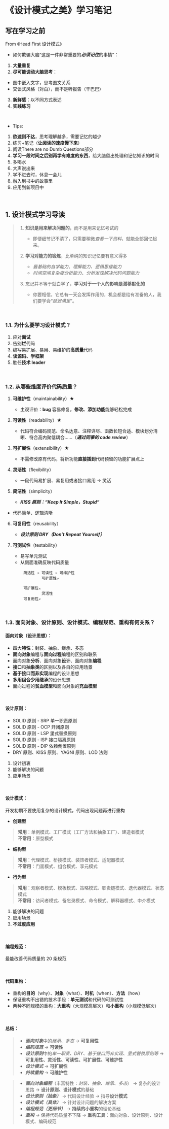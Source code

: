 # **《设计模式之美》学习笔记**

## **写在学习之前**
From 《Head First 设计模式》
- 如何欺骗大脑“这是一件非常重要的***必须记住***的事情”：
1. **大量重复**
2. **尽可能调动大脑思考**：  
- 图中嵌入文字，思考图文关系  
- 交谈式风格（对白），而不是听报告（干巴巴）
3. **新鲜感**：以不同方式表述
4. **实践练习**

<br>

- Tips:
1. **欲速则不达**，思考理解越多，需要记忆的越少
2. 练习+笔记（**让阅读的速度慢下来**）
3. 阅读There are no Dumb Questions部分
4. **学习一段时间之后别再学有难度的东西**，给大脑留出处理和记忆知识的时间
5. 多喝水
6. 大声说出来
7. 学不进去时，休息一会儿
8. 融入到书中的故事里
9. 应用到新项目中

<br>

## **1. 设计模式学习导读**

> 1. **知识是用来解决问题的**，而不是用来记忆考试的
>       - 即便细节记不清了，只需要稍微*查看一下资料*，就能全部回忆起来。
>
> 2. **学习对能力的锻炼**，比单纯的知识记忆要有意义得多
>       - *最基础的自学能力、理解能力、逻辑思维能力*
>       - *时间空间复杂度分析能力、分析发现解决代码问题能力*
>
> 3. 忘记并不等于就白学了，**学习对于一个人的影响是潜移默化的**
>       - 你要相信，它总有一天会发挥作用的，机会都是给有准备的人，我们要学会“*延迟满足*”。

<br>

### **1.1. 为什么要学习设计模式？**
1. 应对**面试**
2. 告别**烂**代码
3. 编写易扩展、易用、易维护的**高质量**代码
4. **读源码、学框架**
5. 胜任**技术 leader**

<br>

### **1.2. 从哪些维度评价代码质量？**

1. **可维护性**（maintainability）★
   - 主观评价：**bug** 容易修复，**修改、添加功能**能够轻松完成

2. **可读性**（readability）★
   - 代码符合编码规范、命名达意、注释详尽、函数长短合适、模块划分清晰、符合高内聚低耦合……（***通过同事的 code review***）

3. **可扩展性**（extensibility）★
   - 不需修改原有代码，将新功能**直接插到**代码预留的功能扩展点上

4. **灵活性**（flexibility）
   - 一段代码易扩展、易复用或者接口易用 → 灵活

5. **简洁性**（simplicity）
   - ***KISS 原则：“Keep It Simple，Stupid”***
- 代码简单、逻辑清晰

6. **可复用性**（reusability）
   - ***设计原则 DRY（Don’t Repeat Yourself）***

7. **可测试性**（testability）
   - 易写单元测试
   - 从侧面准确反映代码质量


```
        简洁性 → 可读性 → 可维护性
                可扩展性↗

        可扩展性↘
                灵活性
        可复用性↗
```

<br>

### **1.3. 面向对象、设计原则、设计模式、编程规范、重构有何关系？**

#### **面向对象（设计思想）**：
- 四大**特性**：封装、抽象、继承、多态
- **面向对象**编程与**面向过程**编程的区别和联系
- 面向对象**分析**、面向对象**设计**、面向对象**编程**
- **接口**和**抽象类**的区别以及各自的应用场景
- **基于接口而非实现**编程的设计思想
- **多用组合少用继承**的设计思想
- 面向过程的**贫血模型**和面向对象的**充血模型**

<br>

#### **设计原则**：
- SOLID 原则 - SRP 单一职责原则
- SOLID 原则 - OCP 开闭原则
- SOLID 原则 - LSP 里式替换原则
- SOLID 原则 - ISP 接口隔离原则
- SOLID 原则 - DIP 依赖倒置原则
- DRY 原则、KISS 原则、YAGNI 原则、LOD 法则

1. 设计初衷
2. 能够解决的问题
3. 应用场景

<br>

#### **设计模式**：
开发初期不要使用复杂的设计模式，代码出现问题再进行重构

- **创建型**

> **常用**：单例模式、工厂模式（工厂方法和抽象工厂）、建造者模式<br>
> **不常用**：原型模式

- **结构型**

> **常用**：代理模式、桥接模式、装饰者模式、适配器模式<br>
> **不常用**：门面模式、组合模式、享元模式

- **行为型**

> **常用**：观察者模式、模板模式、策略模式、职责链模式、迭代器模式、状态模式<br>
> **不常用**：访问者模式、备忘录模式、命令模式、解释器模式、中介模式

1. 能够解决的问题
2. 应用场景
3. **不过度应用**

<br>

#### **编程规范**：
最能改善代码质量的 20 条规范

<br>

#### **代码重构**：
- 重构的**目的**（why）、**对象**（what）、**时机**（when）、**方法**（how）
- 保证重构不出错的技术手段：**单元测试**和代码的可测试性
- 两种不同规模的重构：**大重构**（大规模高层次）和**小重构**（小规模低层次）

<br>

#### **总结**：

> - ***面向对象***中的*继承、多态* → **可复用性**<br>
> - ***编码规范*** → **可读性**<br>
> - ***设计原则***中的*单一职责、DRY、基于接口而非实现、里式替换原则等* → **可复用性、灵活性、可读性、可扩展性、可维护性**<br>
> - ***设计模式*** → **可扩展性**<br>
> - ***持续重构*** → **可维护性**

> - ***面向对象编程***（丰富特性：*封装、抽象、继承、多态*） → 复杂的设计思路 → **设计原则、设计模式**的基础
> - ***设计原则（抽象）*** → 代码设计经验 → 指导**设计模式**
> - ***设计模式（具体）*** → 针对设计问题的解决方案
> - ***编程规范（更细节）*** → **持续的小重构**的理论基础
> - ***重构*** → 保持代码质量不下降 → **重构工具**：面向对象、设计原则、设计模式、编码规范